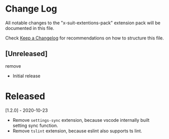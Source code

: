 # Change Log

All notable changes to the "x-suit-extentions-pack" extension pack will be documented in this file.

Check [Keep a Changelog](http://keepachangelog.com/) for recommendations on how to structure this file.

## [Unreleased]
remove
- Initial release

# Released

[1.2.0] - 2020-10-23

- Remove `settings-sync` extension, because vscode internally built setting sync function.
- Remove `tslint` extension, because eslint also supports ts lint.